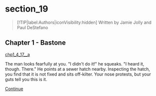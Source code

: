 
# section_19

>[!TIP|label:Authors|iconVisibility:hidden]
>Written by Jamie Jolly and Paul DeStefano

## Chapter 1 - Bastone

[chp1_4_17__a](../../decomp/app/src/main/res/raw/chp1_4_17__a.mp3 ':include :type=audio')

The man looks fearfully at you. "I didn't do it!" he squeaks. "I heard it, though. There." He points at a sewer hatch nearby. Inspecting the hatch, you find that it is not fixed and sits off-kilter. Your nose protests, but your guts tell you this is it.

[Continue](output/chapter1/section_6.md)



